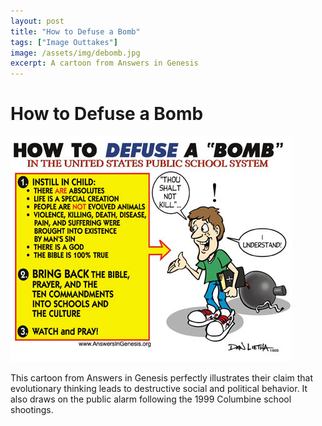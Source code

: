 ```yaml
---
layout: post
title: "How to Defuse a Bomb"
tags: ["Image Outtakes"]
image: /assets/img/debomb.jpg
excerpt: A cartoon from Answers in Genesis
---
```


# How to Defuse a Bomb

![How to Defuse a Bomb](/assets/img/debomb.jpg)

This cartoon from Answers in Genesis perfectly illustrates their claim that evolutionary thinking leads to destructive social and political behavior. It also draws on the public alarm following the 1999 Columbine school shootings.

